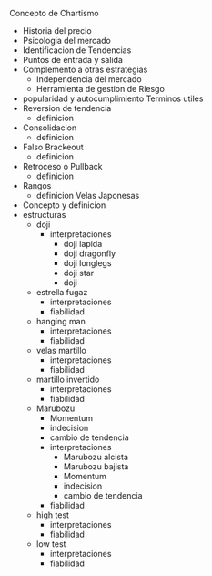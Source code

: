 Concepto de Chartismo
- Historia del precio
- Psicologia del mercado
- Identificacion de Tendencias
- Puntos de entrada y salida
- Complemento a otras estrategias
	- Independencia del mercado
	- Herramienta de gestion de Riesgo
- popularidad y autocumplimiento
Terminos utiles
- Reversion de tendencia
	- definicion
- Consolidacion
	- definicion
- Falso Brackeout
	- definicion
- Retroceso o Pullback
	- definicion
- Rangos
	- definicion
Velas Japonesas
- Concepto y definicion
- estructuras
	- doji
		- interpretaciones
			- doji lapida
			- doji dragonfly
			- doji longlegs
			- doji star
			- doji
	- estrella fugaz
		- interpretaciones
		- fiabilidad
	- hanging man
		- interpretaciones
		- fiabilidad
	- velas martillo
		- interpretaciones
		- fiabilidad
	- martillo invertido
		- interpretaciones
		- fiabilidad
	- Marubozu
		- Momentum
		- indecision
		- cambio de tendencia
		- interpretaciones
			- Marubozu alcista
			- Marubozu bajista
			- Momentum
			- indecision
			- cambio de tendencia
		- fiabilidad
	- high test
		- interpretaciones
		- fiabilidad
	- low test
		- interpretaciones
		- fiabilidad